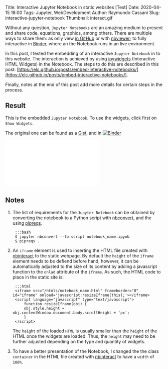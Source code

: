 Title: Interactive Jupyter Notebook in static websites [Test]
Date: 2020-04-15 18:00
Tags: Jupyter, WebDevelopment
Author: Raymundo Cassani
Slug: interactive-jupyter-notebook
Thumbnail: interact.gif

Without any question, `Jupyter Notebooks` are an amazing medium to present and share code, equations, graphics, among others. There are multiple ways to share them: as only view [in GitHub](https://help.github.com/en/github/managing-files-in-a-repository/working-with-jupyter-notebook-files-on-github) or with [nbviewer](https://nbviewer.jupyter.org/); to fully interactive in [Binder](https://mybinder.org/), where an the Notebook runs in an live environment.

In this post, I tested the embedding of an interactive `Jupyter Notebook` in to this website. The interaction is achieved by using [ipywidgets](https://github.com/jupyter-widgets/ipywidgets) (Interactive HTML Widgets) in the Notebook. The steps to do this are described in this post:
[https://elc.github.io/posts/embed-interactive-notebooks/](https://elc.github.io/posts/embed-interactive-notebooks/).

Finally, notes at the end of this post add more details for certain steps in the process.

## Result
This is the embedded `Jupyter Notebook`. To use the widgets, click first on `Show Widgets`.

The original one can be found as a [Gist](https://gist.github.com/rcassani/a472b922fc4accb3e9551f3f16dedb76), and in [![Binder](https://mybinder.org/badge_logo.svg)](https://mybinder.org/v2/gist/rcassani/a472b922fc4accb3e9551f3f16dedb76/master)  

<iframe src="/htmls/interactive_test.html" frameborder="0" id="iframe" onload='javascript:resizeIframe(this);'></iframe>
<script language="javascript" type="text/javascript">
  function resizeIframe(obj) {
  obj.style.height = 350 + obj.contentWindow.document.body.scrollHeight + 'px';
  }
</script>


## Notes
1. The list of requirements for the `Jupyter Notebook` can be obtained by converting the notebook to a Python script with [nbconvert](https://nbconvert.readthedocs.io/en/latest/usage.html#executable-script), and the using [pipreqs](https://github.com/bndr/pipreqs).  


		:::bash
		$ jupyter nbconvert --to script notebook_name.ipynb
		$ pipreqs .


2. An `iframe` element is used to inserting the HTML file created with [nbinteract](https://www.nbinteract.com/) to the static webpage. By default the `height` of the `iframe` element needs to be defiend before hand, however, it can be automatically adjusted to the size of its content by adding a javascript function to the `onlad` attribute of the `iframe`. As such, the HTML code to place in the static site is:  


		:::html
		<iframe src="/htmls/notebook_name.html" frameborder="0" id="iframe" onload='javascript:resizeIframe(this);'></iframe>
		<script language="javascript" type="text/javascript">
			function resizeIframe(obj) {
			obj.style.height = obj.contentWindow.document.body.scrollHeight + 'px';
			}
		</script>

	The `height` of the loaded `HTML` is usually smaller than the `height` of the HTML once the widgets are loaded. Thus, the `height` may need to be further adjusted depending on the type and quantity of widgets.

3. To have a better presentation of the Notebook, I changed the the class `container` in the HTML file created with [nbinteract](https://www.nbinteract.com/) to have a `width` of `100%`.

